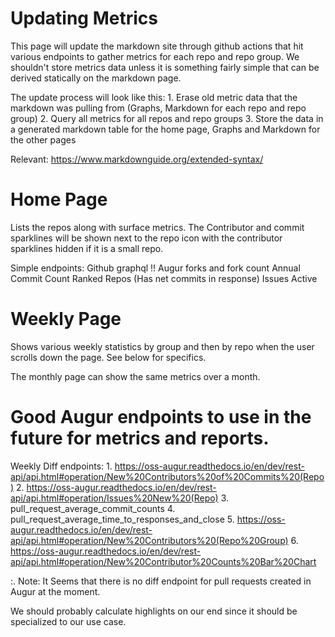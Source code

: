 # Updating Metrics
This page will update the markdown site through github actions that hit various endpoints to gather metrics for each repo and repo group. We shouldn't store metrics data unless it is something fairly simple that can be derived statically on the markdown page. 

The update process will look like this:
    1. Erase old metric data that the markdown was pulling from (Graphs, Markdown for each repo and repo group)
    2. Query all metrics for all repos and repo groups
    3. Store the data in a generated markdown table for the home page, Graphs and Markdown for the other pages

Relevant: https://www.markdownguide.org/extended-syntax/


# Home Page

Lists the repos along with surface metrics. The Contributor and commit sparklines will be shown next to the repo icon with the contributor sparklines hidden if it is a small repo.

Simple endpoints:
    Github graphql !!
    Augur forks and fork count
    Annual Commit Count Ranked Repos (Has net commits in response)
    Issues Active

# Weekly Page

Shows various weekly statistics by group and then by repo when the user scrolls down the page. See below for specifics.

The monthly page can show the same metrics over a month. 

# Good Augur endpoints to use in the future for metrics and reports.

Weekly Diff endpoints:
    1. https://oss-augur.readthedocs.io/en/dev/rest-api/api.html#operation/New%20Contributors%20of%20Commits%20(Repo)
    2. https://oss-augur.readthedocs.io/en/dev/rest-api/api.html#operation/Issues%20New%20(Repo)
    3. pull_request_average_commit_counts
    4. pull_request_average_time_to_responses_and_close 
    5. https://oss-augur.readthedocs.io/en/dev/rest-api/api.html#operation/New%20Contributors%20(Repo%20Group)
    6. https://oss-augur.readthedocs.io/en/dev/rest-api/api.html#operation/New%20Contributor%20Counts%20Bar%20Chart

:. Note: It Seems that there is no diff endpoint for pull requests created in Augur at the moment.

We should probably calculate highlights on our end since it should be specialized to our use case.
